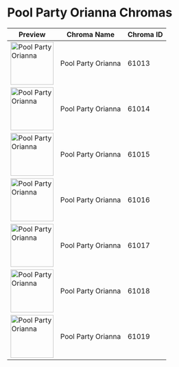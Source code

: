 # Pool Party Orianna Chromas

| Preview | Chroma Name | Chroma ID |
|---|---|---|
| <img src='https://raw.communitydragon.org/latest/plugins/rcp-be-lol-game-data/global/default/v1/champion-chroma-images/61/61013.png' alt='Pool Party Orianna' width='100'> | Pool Party Orianna | 61013 |
| <img src='https://raw.communitydragon.org/latest/plugins/rcp-be-lol-game-data/global/default/v1/champion-chroma-images/61/61014.png' alt='Pool Party Orianna' width='100'> | Pool Party Orianna | 61014 |
| <img src='https://raw.communitydragon.org/latest/plugins/rcp-be-lol-game-data/global/default/v1/champion-chroma-images/61/61015.png' alt='Pool Party Orianna' width='100'> | Pool Party Orianna | 61015 |
| <img src='https://raw.communitydragon.org/latest/plugins/rcp-be-lol-game-data/global/default/v1/champion-chroma-images/61/61016.png' alt='Pool Party Orianna' width='100'> | Pool Party Orianna | 61016 |
| <img src='https://raw.communitydragon.org/latest/plugins/rcp-be-lol-game-data/global/default/v1/champion-chroma-images/61/61017.png' alt='Pool Party Orianna' width='100'> | Pool Party Orianna | 61017 |
| <img src='https://raw.communitydragon.org/latest/plugins/rcp-be-lol-game-data/global/default/v1/champion-chroma-images/61/61018.png' alt='Pool Party Orianna' width='100'> | Pool Party Orianna | 61018 |
| <img src='https://raw.communitydragon.org/latest/plugins/rcp-be-lol-game-data/global/default/v1/champion-chroma-images/61/61019.png' alt='Pool Party Orianna' width='100'> | Pool Party Orianna | 61019 |
